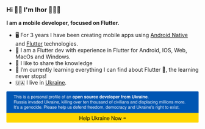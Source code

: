 ### Hi 👋🏻 I'm Ihor 📱🇺🇦

**I am a mobile developer, focused on Flutter.**

- 🖥️ For 3 years I have been creating mobile apps using [Android Native](https://developer.android.com/index.html) and [Flutter](https://flutter.dev/) technologies.
- 💙 I am a Flutter dev with experience in Flutter for Android, IOS, Web, MacOs and Windows.
- 🎤 I like to share the knowledge
- 🌱 I’m currently learning everything I can find about Flutter 💙, the learning never stops!
- 🇺🇦 I live in [Ukraine](https://goo.gl/maps/MCspakZUVRGEoH8w8).

[![Stand With Ukraine](https://raw.githubusercontent.com/vshymanskyy/StandWithUkraine/main/banner-personal-page.svg)](https://stand-with-ukraine.pp.ua)
